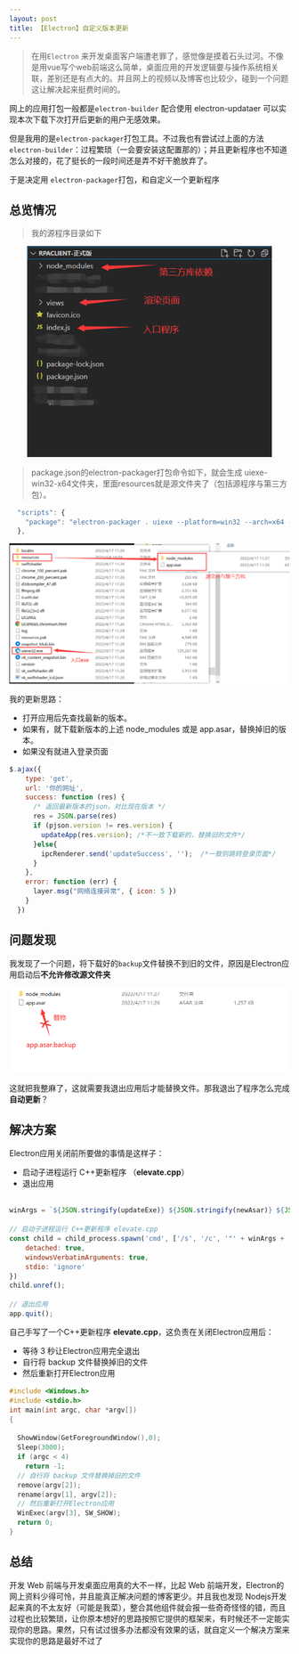 ```yaml
---
layout: post
title: 【Electron】自定义版本更新
---
```






> 在用`Electron` 来开发桌面客户端遭老罪了，感觉像是摸着石头过河。不像是用vue写个web前端这么简单，桌面应用的开发逻辑要与操作系统相关联，差别还是有点大的。并且网上的视频以及博客也比较少，碰到一个问题这让解决起来挺费时间的。

网上的应用打包一般都是`electron-builder` 配合使用 electron-updataer 可以实现本次下载下次打开后更新的用户无感效果。

但是我用的是`electron-packager`打包工具。不过我也有尝试过上面的方法`electron-builder`：过程繁琐（一会要安装这配置那的）；并且更新程序也不知道怎么对接的，花了挺长的一段时间还是弄不好干脆放弃了。

于是决定用 `electron-packager`打包，和自定义一个更新程序



## 总览情况

> 我的源程序目录如下
<div align=center>
<img src="../assets/Ml_ALS.assets/image-20230309105319913.png" alt="image-20230309105319913" style="zoom:80%;" />
</div>

> package.json的electron-packager打包命令如下，就会生成 uiexe-win32-x64文件夹，里面resources就是源文件夹了（包括源程序与第三方包）。

```js
  "scripts": {
    "package": "electron-packager . uiexe --platform=win32 --arch=x64 --icon=favicon.ico --app-version=1.0.1 --overwrite --asar",
  },
```
<div align=center>
<img src="../assets/Ml_ALS.assets/image-20230309110312507.png" alt="image-20230309110312507" style="zoom:53%;" />
</div>



我的更新思路：

- 打开应用后先查找最新的版本。
- 如果有，就下载新版本的上述 node_modules 或是 app.asar，替换掉旧的版本。
- 如果没有就进入登录页面

```js
$.ajax({
    type: 'get',
    url: '你的网址',
    success: function (res) {
	  /* 返回最新版本的json，对比现在版本 */	
      res = JSON.parse(res)
      if (pjson.version != res.version) {
      	updateApp(res.version);	/*不一致下载新的，替换旧的文件*/
      }else{
        ipcRenderer.send('updateSuccess', '');	/*一致则跳转登录页面*/
      }
    },
    error: function (err) {
      layer.msg("网络连接异常", { icon: 5 })
    }
  })
```







## 问题发现

我发现了一个问题，将下载好的`backup`文件替换不到旧的文件，原因是Electron应用启动后**不允许修改源文件夹**
<div align=center>
<img src="../assets/Ml_ALS.assets/image-20230309112417650.png" alt="image-20230309112417650" style="zoom: 80%;" />
</div>

这就把我整麻了，这就需要我退出应用后才能替换文件。那我退出了程序怎么完成**自动更新**？



## 解决方案

Electron应用关闭前所要做的事情是这样子：

- 启动子进程运行 C++更新程序 （**elevate.cpp**）
- 退出应用

```js
    
winArgs = `${JSON.stringify(updateExe)} ${JSON.stringify(newAsar)} ${JSON.stringify(oldAsar)} ${JSON.stringify(reloadExe)}`

// 启动子进程运行 C++更新程序 elevate.cpp
const child = child_process.spawn('cmd', ['/s', '/c', '"' + winArgs + '"'], {
	detached: true,
    windowsVerbatimArguments: true,
    stdio: 'ignore'
})
child.unref();

// 退出应用
app.quit();
```



自己手写了一个C++更新程序 **elevate.cpp**，这负责在关闭Electron应用后：

- 等待 3 秒让Electron应用完全退出
- 自行将 backup 文件替换掉旧的文件
- 然后重新打开Electron应用

```c++
#include <Windows.h>
#include <stdio.h>
int main(int argc, char *argv[])
{

  ShowWindow(GetForegroundWindow(),0);
  Sleep(3000);
  if (argc < 4)
    return -1;
  // 自行将 backup 文件替换掉旧的文件
  remove(argv[2]);
  rename(argv[1], argv[2]);
  // 然后重新打开Electron应用  
  WinExec(argv[3], SW_SHOW);
  return 0;
}
```



## 总结

开发 Web 前端与开发桌面应用真的大不一样，比起 Web 前端开发，Electron的网上资料少得可怜，并且能真正解决问题的博客更少。并且我也发现 Nodejs开发起来真的不太友好（可能是我菜），整合其他组件就会报一些奇奇怪怪的错，而且过程也比较繁琐，让你原本想好的思路按照它提供的框架来，有时候还不一定能实现你的思路。果然，只有试过很多办法都没有效果的话，就自定义一个解决方案来实现你的思路是最好不过了

